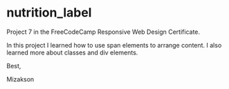 # nutrition_label

Project 7 in the FreeCodeCamp Responsive Web Design Certificate.

In this project I learned how to use span elements to arrange content. I also learned more about classes and div elements.

Best,

Mizakson